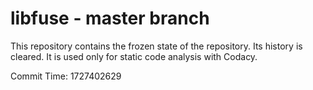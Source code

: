 # libfuse - master branch

This repository contains the frozen state of the repository.
Its history is cleared. It is used only for static code
analysis with Codacy.

Commit Time: 1727402629